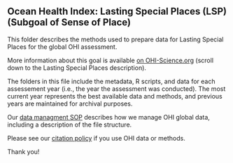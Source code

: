 ## Ocean Health Index: Lasting Special Places (LSP) (Subgoal of Sense of Place)

This folder describes the methods used to prepare data for Lasting Special Places for the global OHI assessment.

More information about this goal is available [on OHI-Science.org](http://ohi-science.org/goals/#sense-of-place) (scroll down to the Lasting Special Places description).

The folders in this file include the metadata, R scripts, and data for each assessement year (i.e., the year the assessment was conducted).  The most current year represents the best available data and methods, and previous years are maintained for archival purposes.

Our [data managment SOP](https://rawgit.com/OHI-Science/ohiprep/master/src/dataOrganization_SOP.html) describes how we manage OHI global data, including a description of the file structure.

Please see our [citation policy](http://ohi-science.org/citation-policy/) if you use OHI data or methods.

Thank you!

